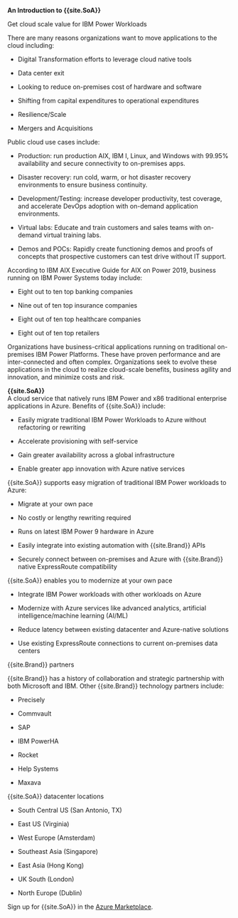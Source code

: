 **An Introduction to {{site.SoA}}**

Get cloud scale value for IBM Power Workloads

There are many reasons organizations want to move applications to the
cloud including:

-   Digital Transformation efforts to leverage cloud native tools

-   Data center exit

-   Looking to reduce on-premises cost of hardware and software

-   Shifting from capital expenditures to operational expenditures

-   Resilience/Scale

-   Mergers and Acquisitions

Public cloud use cases include:

-   Production: run production AIX, IBM I, Linux, and Windows with
    99.95% availability and secure connectivity to on-premises apps.

-   Disaster recovery: run cold, warm, or hot disaster recovery
    environments to ensure business continuity.

-   Development/Testing: increase developer productivity, test coverage,
    and accelerate DevOps adoption with on-demand application
    environments.

-   Virtual labs: Educate and train customers and sales teams with
    on-demand virtual training labs.

-   Demos and POCs: Rapidly create functioning demos and proofs of
    concepts that prospective customers can test drive without IT
    support.

According to IBM AIX Executive Guide for AIX on Power 2019, business
running on IBM Power Systems today include:

-   Eight out to ten top banking companies

-   Nine out of ten top insurance companies

-   Eight out of ten top healthcare companies

-   Eight out of ten top retailers

Organizations have business-critical applications running on traditional
on-premises IBM Power Platforms. These have proven performance and are
inter-connected and often complex. Organizations seek to evolve these
applications in the cloud to realize cloud-scale benefits, business
agility and innovation, and minimize costs and risk.

**{{site.SoA}}**\
A cloud service that natively runs IBM Power and x86 traditional
enterprise applications in Azure. Benefits of {{site.SoA}} include:

-   Easily migrate traditional IBM Power Workloads to Azure without
    refactoring or rewriting

-   Accelerate provisioning with self-service

-   Gain greater availability across a global infrastructure

-   Enable greater app innovation with Azure native services

{{site.SoA}} supports easy migration of traditional IBM Power
workloads to Azure:

-   Migrate at your own pace

-   No costly or lengthy rewriting required

-   Runs on latest IBM Power 9 hardware in Azure

-   Easily integrate into existing automation with {{site.Brand}} APIs

-   Securely connect between on-premises and Azure with {{site.Brand}} native
    ExpressRoute compatibility

{{site.SoA}} enables you to modernize at your own pace

-   Integrate IBM Power workloads with other workloads on Azure

-   Modernize with Azure services like advanced analytics, artificial
    intelligence/machine learning (AI/ML)

-   Reduce latency between existing datacenter and Azure-native
    solutions

-   Use existing ExpressRoute connections to current on-premises data
    centers

{{site.Brand}} partners

{{site.Brand}} has a history of collaboration and strategic partnership with
both Microsoft and IBM. Other {{site.Brand}} technology partners include:

-   Precisely

-   Commvault

-   SAP

-   IBM PowerHA

-   Rocket

-   Help Systems

-   Maxava

{{site.SoA}} datacenter locations

-   South Central US (San Antonio, TX)

-   East US (Virginia)

-   West Europe (Amsterdam)

-   Southeast Asia (Singapore)

-   East Asia (Hong Kong)

-   UK South (London)

-   North Europe (Dublin)

Sign up for {{site.SoA}} in the [Azure
Marketplace](https://azuremarketplace.microsoft.com/en-us/marketplace/apps/skytapinc.skytap-on-azure-main1?tab=Overview).
